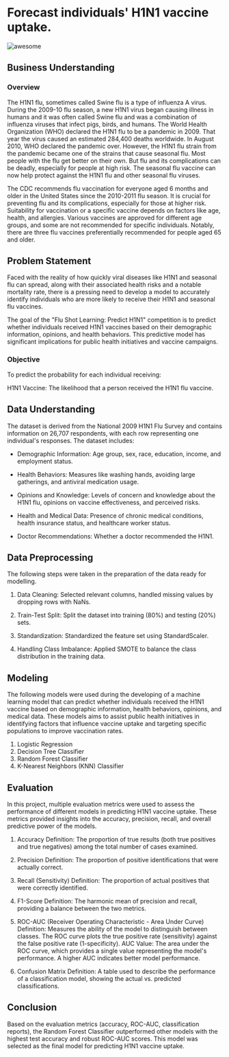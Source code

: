 <!-- #region -->

# Forecast individuals' H1N1 vaccine uptake.

![awesome](https://github.com/Lynn-rose/phase-3-project/blob/main/images/WhatsApp%20Image%202024-06-06%20at%209.42.13%20AM.jpeg)

## Business Understanding
### Overview
The H1N1 flu, sometimes called Swine flu is a type of influenza A virus. During the 2009-10 flu season, a new H1N1 virus began causing illness in humans and it was often called Swine flu and was a combination of influenza viruses that infect pigs, birds, and humans. The World Health Organization (WHO) declared the H1N1 flu to be a pandemic in 2009. That year the virus caused an estimated 284,400 deaths worldwide. In August 2010, WHO declared the pandemic over. However, the H1N1 flu strain from the pandemic became one of the strains that cause seasonal flu. Most people with the flu get better on their own. But flu and its complications can be deadly, especially for people at high risk. The seasonal flu vaccine can now help protect against the H1N1 flu and other seasonal flu viruses.

The CDC recommends flu vaccination for everyone aged 6 months and older in the United States since the 2010-2011 flu season. It is crucial for preventing flu and its complications, especially for those at higher risk. Suitability for vaccination or a specific vaccine depends on factors like age, health, and allergies. Various vaccines are approved for different age groups, and some are not recommended for specific individuals. Notably, there are three flu vaccines preferentially recommended for people aged 65 and older.

## Problem Statement
Faced with the reality of how quickly viral diseases like H1N1 and seasonal flu can spread, along with their associated health risks and a notable mortality rate, there is a pressing need to develop a model to accurately identify individuals who are more likely to receive their H1N1 and seasonal flu vaccines.

The goal of the "Flu Shot Learning: Predict H1N1" competition is to predict whether individuals received H1N1 vaccines based on their demographic information, opinions, and health behaviors. This predictive model has significant implications for public health initiatives and vaccine campaigns.


### Objective
To predict the probability for each individual receiving:

H1N1 Vaccine: The likelihood that a person received the H1N1 flu vaccine.

## Data Understanding
The dataset is derived from the National 2009 H1N1 Flu Survey and contains information on 26,707 respondents, with each row representing one individual's responses. The dataset includes:

* Demographic Information: Age group, sex, race, education, income, and employment status.

* Health Behaviors: Measures like washing hands, avoiding large gatherings, and antiviral medication usage.

* Opinions and Knowledge: Levels of concern and knowledge about the H1N1 flu, opinions on vaccine effectiveness, and perceived risks.

* Health and Medical Data: Presence of chronic medical conditions, health insurance status, and healthcare worker status.

* Doctor Recommendations: Whether a doctor recommended the H1N1.

## Data Preprocessing
The following steps were taken in the preparation of the data ready for modelling.

1. Data Cleaning: Selected relevant columns, handled missing values by dropping rows with NaNs.

2. Train-Test Split: Split the dataset into training (80%) and testing (20%) sets.

3. Standardization: Standardized the feature set using StandardScaler.

4. Handling Class Imbalance: Applied SMOTE to balance the class distribution in the training data.

## Modeling

The following models were used during the developing of a machine learning model that can predict whether individuals received the H1N1 vaccine based on demographic information, health behaviors, opinions, and medical data. These models aims to assist public health initiatives in identifying factors that influence vaccine uptake and targeting specific populations to improve vaccination rates.

1. Logistic Regression
2. Decision Tree Classifier
3. Random Forest Classifier
4. K-Nearest Neighbors (KNN) Classifier

## Evaluation
In this project, multiple evaluation metrics were used to assess the performance of different models in predicting H1N1 vaccine uptake. These metrics provided insights into the accuracy, precision, recall, and overall predictive power of the models.

1. Accuracy
Definition: The proportion of true results (both true positives and true negatives) among the total number of cases examined.

2. Precision
Definition: The proportion of positive identifications that were actually correct.

3. Recall (Sensitivity)
Definition: The proportion of actual positives that were correctly identified.

4. F1-Score
Definition: The harmonic mean of precision and recall, providing a balance between the two metrics.

5. ROC-AUC (Receiver Operating Characteristic - Area Under Curve)
Definition: Measures the ability of the model to distinguish between classes. The ROC curve plots the true positive rate (sensitivity) against the false positive rate (1-specificity).
AUC Value: The area under the ROC curve, which provides a single value representing the model's performance. A higher AUC indicates better model performance.
6. Confusion Matrix
Definition: A table used to describe the performance of a classification model, showing the actual vs. predicted classifications.

## Conclusion

Based on the evaluation metrics (accuracy, ROC-AUC, classification reports), the Random Forest Classifier outperformed other models with the highest test accuracy and robust ROC-AUC scores. This model was selected as the final model for predicting H1N1 vaccine uptake.


<!-- #endregion -->

```python

```
